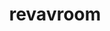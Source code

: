 ---
id: 966
title: revavroom
types: [steel,poison]
image: https://raw.githubusercontent.com/PokeAPI/sprites/master/sprites/pokemon/966.png
---